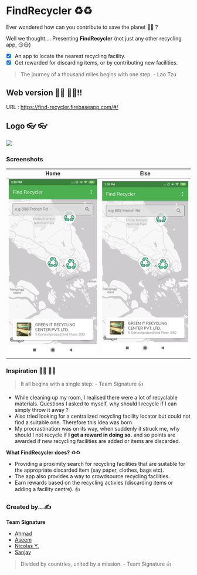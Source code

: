 # FindRecycler ♻️♻️

Ever wondered how can you contribute to save the planet 🤔🤔 ?

Well we thought....
Presenting **FindRecycler** (not just any other recycling app, 😏😏)

- [x] An app to locate the nearest recycling facility.
- [x] Get rewarded for discarding items, or by contributing new facilities.

> The journey of a thousand miles begins with one step. - Lao Tzu

## Web version 👨‍💻 👩‍💻!!

URL : https://find-recycler.firebaseapp.com/#/

## Logo 👓 👓

<p>
  <a href="https://find-recycler.firebaseapp.com/#/" target="_blank">
  <img src="https://github.com/SalocinDotTEN/Flutter-Hackathon-2020-FindRecyler-2.1/blob/master/web/icons/Icon-192.png">
  </a>  
</p>

### Screenshots

Home             |  Else
:-------------------------:|:-------------------------:
![](https://github.com/SalocinDotTEN/Flutter-Hackathon-2020-FindRecyler-2.1/blob/master/screenshots/home.png)  |  ![](https://github.com/SalocinDotTEN/Flutter-Hackathon-2020-FindRecyler-2.1/blob/master/screenshots/home.png)

### Inspiration 🦹‍♂️ 🦹‍♀️

> It all begins with a single step. - Team Signature :+1:


* While cleaning up my room, I realised there were a lot of recyclable materials. Questions I asked to myself, why should I recycle if I can simply throw it away ?
* Also tried looking for a centralized recycling facility locator but could not find a suitable one. Therefore this idea was born.
* My procrastination was on its way, when suddenly it struck me, why should I not recycle if **I get a reward in doing so.** and so points are awarded if new recycling facilities are added or items are discarded.

**What FindRecycler does?**  ♻️♻️
 * Providing a proximity search for recycling facilities that are suitable for the appropriate discarded item (say paper, clothes, bags etc).
 * The app also provides a way to crowdsource recycling facilities.
 * Earn rewards based on the recycling activies (discarding items or adding a facility centre). :+1:

### ‍Created by...✍️

**Team Signature**

* [Ahmad](https://github.com/lustea00)
* [Aseem](https://github.com/aseemwangoo)
* [Nicolas Y.](https://github.com/SalocinDotTEN)
* [Sanjay](https://github.com/imsanjaysoni)

> Divided by countries, united by a mission. - Team Signature :+1:

